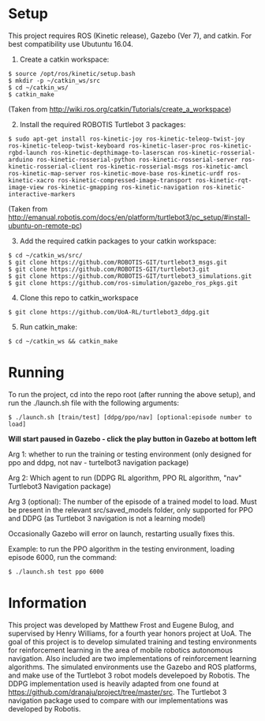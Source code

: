 # Setup

This project requires ROS (Kinetic release), Gazebo (Ver 7), and catkin. For best compatibility use Ubutuntu 16.04.

1.  Create a catkin workspace:

```
$ source /opt/ros/kinetic/setup.bash
$ mkdir -p ~/catkin_ws/src
$ cd ~/catkin_ws/
$ catkin_make
```
(Taken from http://wiki.ros.org/catkin/Tutorials/create_a_workspace)

2.  Install the required ROBOTIS Turtlebot 3 packages:

```
$ sudo apt-get install ros-kinetic-joy ros-kinetic-teleop-twist-joy ros-kinetic-teleop-twist-keyboard ros-kinetic-laser-proc ros-kinetic-rgbd-launch ros-kinetic-depthimage-to-laserscan ros-kinetic-rosserial-arduino ros-kinetic-rosserial-python ros-kinetic-rosserial-server ros-kinetic-rosserial-client ros-kinetic-rosserial-msgs ros-kinetic-amcl ros-kinetic-map-server ros-kinetic-move-base ros-kinetic-urdf ros-kinetic-xacro ros-kinetic-compressed-image-transport ros-kinetic-rqt-image-view ros-kinetic-gmapping ros-kinetic-navigation ros-kinetic-interactive-markers
```

(Taken from http://emanual.robotis.com/docs/en/platform/turtlebot3/pc_setup/#install-ubuntu-on-remote-pc)

3.  Add the required catkin packages to your catkin workspace:
```
$ cd ~/catkin_ws/src/
$ git clone https://github.com/ROBOTIS-GIT/turtlebot3_msgs.git
$ git clone https://github.com/ROBOTIS-GIT/turtlebot3.git
$ git clone https://github.com/ROBOTIS-GIT/turtlebot3_simulations.git
$ git clone https://github.com/ros-simulation/gazebo_ros_pkgs.git
```

4.  Clone this repo to catkin_workspace
```
$ git clone https://github.com/UoA-RL/turtlebot3_ddpg.git
```
5.  Run catkin_make:
```
$ cd ~/catkin_ws && catkin_make
```

# Running

To run the project, cd into the repo root (after running the above setup), and run the ./launch.sh file with the following arguments:

```
$ ./launch.sh [train/test] [ddpg/ppo/nav] [optional:episode number to load]
```

**Will start paused in Gazebo - click the play button in Gazebo at bottom left**

Arg 1:  whether to run the training or testing environment (only designed for ppo and ddpg, not nav - turtelbot3 navigation package)

Arg 2:  Which agent to run (DDPG RL algorithm, PPO RL algorithm, "nav" Turtlebot3 Navigation package)

Arg 3 (optional): The number of the episode of a trained model to load. Must be present in the relevant src/saved_models folder, only supported for PPO and DDPG (as Turtlebot 3 navigation is not a learning model)

Occasionally Gazebo will error on launch, restarting usually fixes this.

Example: to run the PPO algorithm in the testing environment, loading episode 6000, run the command:
```
$ ./launch.sh test ppo 6000
```

# Information

This project was developed by Matthew Frost and Eugene Bulog, and supervised by Henry Williams, for a fourth year honors project at UoA. The goal of this project is to develop simulated training and testing environments for reinforcement learning in the area of mobile robotics autonomous navigation. Also included are two implementations of reinforcement learning algorithms. The simulated environments use the Gazebo and ROS platforms, and make use of the Turtlebot 3 robot models develepoed by Robotis. The DDPG implementation used is heavily adapted from one found at https://github.com/dranaju/project/tree/master/src. The Turtlebot 3 navigation package used to compare with our implementations was developed by Robotis.




